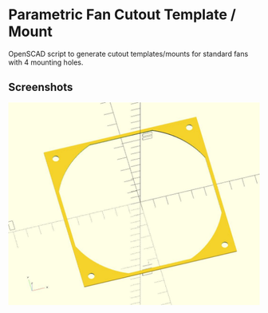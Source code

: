 # Parametric Fan Cutout Template / Mount

OpenSCAD script to generate cutout templates/mounts for standard fans with 4 mounting holes.

## Screenshots

![Screenshot](screenshot_1.jpg "Screenshot")